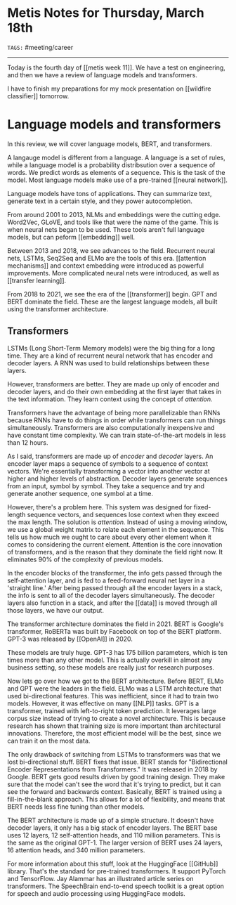 # Metis Notes for Thursday, March 18th
`TAGS:` #meeting/career

---
Today is the fourth day of [[metis week 11]]. We have a test on engineering, and then we have a review of language models and transformers. 

I have to finish my preparations for my mock presentation on [[wildfire classifier]] tomorrow. 

# Language models and transformers
In this review, we will cover language models, BERT, and transformers. 

A langauge model is different from a language. A language is a set of rules, while a language model is a probability distribsution over a sequence of words. We predict words as elements of a sequence. This is the task of the model. Most language models make use of a pre-trained [[neural network]]. 

Language models have tons of applications. They can summarize text, generate text in a certain style, and they power autocompletion. 

From around 2001 to 2013, NLMs and embeddings were the cutting edge. Word2Vec, GLoVE, and tools like that were the name of the game. This is when neural nets began to be used. These tools aren't full language models, but can peform [[embedding]] well. 

Between 2013 and 2018, we see advances to the field. Recurrent neural nets, LSTMs, Seq2Seq and ELMo are the tools of this era. [[attention mechanisms]] and context embedding were introduced as powerful improvements. More complicated neural nets were introduced, as well as [[transfer learning]]. 

From 2018 to 2021, we see the era of the [[transformer]] begin. GPT and BERT dominate the field. These are the largest language models, all built using the transformer architecture. 

## Transformers
LSTMs (Long Short-Term Memory models) were the big thing for a long time. They are a kind of recurrent neural network that has encoder and decoder layers. A RNN was used to build relationships between these layers. 

However, transformers are better. They are made up only of encoder and decoder layers, and do their own embedding at the first layer that takes in the text information. They learn context using the concept of *attention.*

Transformers have the advantage of being more parallelizable than RNNs because RNNs have to do things in order while transformers can run things simultaneously. Transformers are also computationally inexpensive and have constant time complexity. We can train state-of-the-art models in less than 12 hours. 

As I said, transformers are made up of *encoder* and *decoder* layers. An encoder layer maps a sequence of symbols to a sequence of context vectors. We're essentially transforming a vector into another vector at higher and higher levels of abstraction. Decoder layers generate sequences from an input, symbol by symbol. They take a sequence and try and generate another sequence, one symbol at a time.

However, there's a problem here. This system was designed for fixed-length sequence vectors, and sequences lose context when they exceed the max length. The solution is *attention.* Instead of using a moving window, we use a global weight matrix to relate each element in the sequence. This tells us how much we ought to care about every other element when it comes to considering the current element. Attention is the core innovation of transformers, and is the reason that they dominate the field right now. It eliminates 90% of the complexity of previous models. 

In the encoder blocks of the transformer, the info gets passed through the self-attention layer, and is fed to a feed-forward neural net layer in a 'straight line.' After being passed through all the encoder layers in a stack, the info is sent to all of the decoder layers simultaneously. The decoder layers also function in a stack, and after the [[data]] is moved through all those layers, we have our output. 

The transformer architecture dominates the field in 2021. BERT is Google's transformer, RoBERTa was built by Facebook on top of the BERT platform. GPT-3 was released by [[OpenAI]] in 2020. 

These models are truly huge. GPT-3 has 175 billion parameters, which is ten times more than any other model. This is actually overkill in almost any business setting, so these models are really just for research purposes. 

Now lets go over how we got to the BERT architecture. Before BERT, ELMo and GPT were the leaders in the field. ELMo was a LSTM architecture that used bi-directional features. This was inefficient, since it had to train two models. However, it was effective on many [[NLP]] tasks. GPT  is a transformer, trained with left-to-right token prediction. It leverages large corpus size instead of trying to create a novel architecture. This is because research has shown that training size is more important than architectural innovations. Therefore, the most efficient model will be the best, since we can train it on the most data. 

The only drawback of switching from LSTMs to transformers was that we lost bi-directional stuff. BERT fixes that issue. BERT stands for "Bidirectional Encoder Representations from Transformers." It was released in 2018 by Google. BERT gets good results driven by good training design. They make sure that the model can't see the word that it's trying to predict, but it can see the forward and backwards context. Basically, BERT is trained using a fill-in-the-blank approach. This allows for a lot of flexibility, and means that BERT needs less fine tuning than other models. 

The BERT architecture is made up of a simple structure. It doesn't have decoder layers, it only has a big stack of encoder layers. The BERT base uses 12 layers, 12 self-attention heads, and 110 million parameters. This is the same as the original GPT-1. The larger version of BERT uses 24 layers, 16 attention heads, and 340 million parameters. 

For more information about this stuff, look at the HuggingFace [[GitHub]] library. That's the standard for pre-trained transformers. It support PyTorch and TensorFlow. Jay Alammar has an illustrated article series on transformers. The SpeechBrain end-to-end speech toolkit is a great option for speech and audio processing using HuggingFace models. 